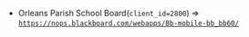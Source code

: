  - Orleans Parish School Board(`client_id=2800`) => [`https://nops.blackboard.com/webapps/Bb-mobile-bb_bb60/`](https://nops.blackboard.com/webapps/Bb-mobile-bb_bb60/)
